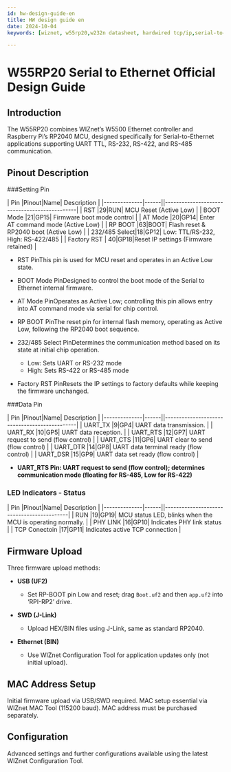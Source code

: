 ```yaml
---
id: hw-design-guide-en
title: HW design guide en
date: 2024-10-04
keywords: [wiznet, w55rp20,w232n datasheet, hardwired tcp/ip,serial-to-ethernet, w5500, rp2040]

---
```


# W55RP20 Serial to Ethernet Official Design Guide

## Introduction
The W55RP20 combines WIZnet’s W5500 Ethernet controller and Raspberry Pi’s RP2040 MCU, designed specifically for Serial-to-Ethernet applications supporting UART TTL, RS-232, RS-422, and RS-485 communication.

## Pinout Description

###Setting Pin

| Pin      |Pinout|Name| Description                                  |
|--------------|------||----------------------------------------------|
| RST          |29|RUN| MCU Reset (Active Low)                        |
| BOOT Mode    |21|GP15| Firmware boot mode control                    |
| AT Mode      |20|GP14| Enter AT command mode (Active Low)            |
| RP BOOT      |63|BOOT| Flash reset & RP2040 boot (Active Low)        |
| 232/485 Select|18|GP12| Low: TTL/RS-232, High: RS-422/485             |
| Factory RST  | 40|GP18|Reset IP settings (Firmware retained)         |

- RST PinThis pin is used for MCU reset and operates in an Active Low state.

- BOOT Mode PinDesigned to control the boot mode of the Serial to Ethernet internal firmware.

- AT Mode PinOperates as Active Low; controlling this pin allows entry into AT command mode via serial for chip control.

- RP BOOT PinThe reset pin for internal flash memory, operating as Active Low, following the RP2040 boot sequence.

- 232/485 Select PinDetermines the communication method based on its state at initial chip operation.
	- Low: Sets UART or RS-232 mode
	- High: Sets RS-422 or RS-485 mode

- Factory RST PinResets the IP settings to factory defaults while keeping the firmware unchanged.

###Data Pin

| Pin      |Pinout|Name| Description                                  |
|--------------|------||----------------------------------------------|
| UART_TX       |9|GP4| UART data transmission.                  |
| UART_RX       |10|GP5| UART data reception.                    |
| UART_RTS      |12|GP7| UART request to send (flow control)     |
| UART_CTS      |11|GP6| UART clear to send (flow control)       |
| UART_DTR      |14|GP8| UART data terminal ready (flow control) |
| UART_DSR      |15|GP9| UART data set ready (flow control)      |

- **UART_RTS Pin: UART request to send (flow control); determines communication mode (floating for RS-485, Low for RS-422)**

### LED Indicators - Status

| Pin      |Pinout|Name| Description                                  |
|--------------|------||-------------------------------------------|
| RUN            |19|GP19| MCU status LED, blinks when the MCU is operating normally.                 |
| PHY LINK       |16|GP10| Indicates PHY link status                    |
| TCP Conectoin  |17|GP11| Indicates active TCP connection     |



## Firmware Upload
Three firmware upload methods:

- **USB (UF2)**
  - Set RP-BOOT pin Low and reset; drag `Boot.uf2` and then `app.uf2` into ‘RPI-RP2’ drive.

- **SWD (J-Link)**
  - Upload HEX/BIN files using J-Link, same as standard RP2040.

- **Ethernet (BIN)**
  - Use WIZnet Configuration Tool for application updates only (not initial upload).

## MAC Address Setup
Initial firmware upload via USB/SWD required. MAC setup essential via WIZnet MAC Tool (115200 baud). MAC address must be purchased separately.

## Configuration
Advanced settings and further configurations available using the latest WIZnet Configuration Tool.